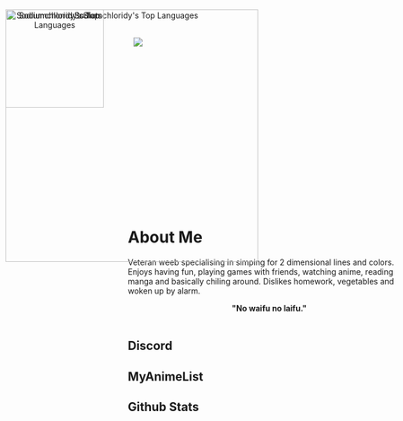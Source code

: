 <svg fill="none" viewBox="0 0 400 400" width="400" height="400" xmlns="http://www.w3.org/2000/svg">
    <foreignObject width="100%" height="100%">
        <div xmlns="http://www.w3.org/1999/xhtml">
            <style>
            img {
                position: absolute;
                left: 10px;
                top: 100px
            }
            </style>
            <img src="https://github-production-user-asset-6210df.s3.amazonaws.com/67376832/287520100-f9654f18-510a-4d09-9d53-a4d9ae050eb8.gif"/>
        </div>
    </foreignObject>
</svg>

# About Me
Veteran weeb specialising in simping for 2 dimensional lines and colors. Enjoys having fun, playing games with friends, watching anime, reading manga and basically chiling around. Dislikes homework, vegetables and woken up by alarm.
<div align="center">
  <b>"No waifu no laifu."</b>
</div>
<br>
<div align="center">
  <img width="450px" alt="Sodiumchloridy's Top Languages" src="https://github-production-user-asset-6210df.s3.amazonaws.com/67376832/275856688-1bc09844-126b-4e47-ab73-cabff26f8dd0.jpg"/>
</div>

## Discord
<div align="center">
<a href="https://discord.com/users/418732009926688768"><img src="https://discord.c99.nl/widget/theme-3/418732009926688768.png" width="450px"></a>
</div>

## MyAnimeList
<div align="center">
<a href="https://myanimelist.net/profile/Sodiumchloridy"><img src="https://malsignature.com/?/view?username=SodiumChloridy&style=normal" width="450px"></a>
</div>

## Github Stats
<div align="center">
  <img style="display:inline-block" height="175px" align="center" alt="Sodiumchloridy's Stats" src="https://github-readme-stats.vercel.app/api?username=Sodiumchloridy&theme=default&show_icons=true&hide_border=true&count_private=true"/>
  <img style="display:inline-block" height="175px" align="center" alt="Sodiumchloridy's Top Languages" src="https://github-readme-stats.vercel.app/api/top-langs/?username=Sodiumchloridy&theme=default&show_icons=true&hide_border=true&layout=compact"/>
</div>
